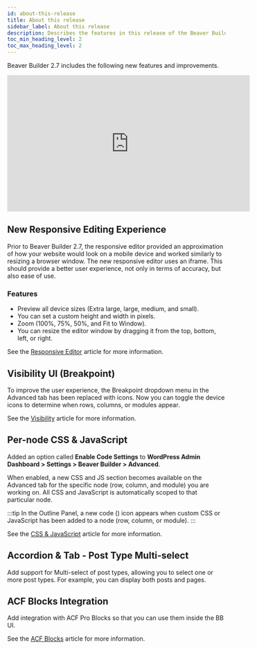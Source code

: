 ```yaml
---
id: about-this-release
title: About this release
sidebar_label: About this release
description: Describes the features in this release of the Beaver Builder plugin.
toc_min_heading_level: 2
toc_max_heading_level: 2
---
```


Beaver Builder 2.7 includes the following new features and improvements.

<div className="embed-responsive">
<iframe width="560" height="315" src="https://www.youtube-nocookie.com/embed/gailwFRz61A?controls=0" title="YouTube video player" frameBorder="0" allow="accelerometer; autoplay; clipboard-write; encrypted-media; gyroscope; picture-in-picture; web-share" allowFullScreen></iframe>
</div>

## New Responsive Editing Experience

Prior to Beaver Builder 2.7, the responsive editor provided an approximation of how your website would look on a mobile device and worked similarly to resizing a browser window. The new responsive editor uses an iframe. This should provide a better user experience, not only in terms of accuracy, but also ease of use.

### Features

* Preview all device sizes (Extra large, large, medium, and small).
* You can set a custom height and width in pixels.
* Zoom (100%, 75%, 50%, and Fit to Window).
* You can resize the editor window by dragging it from the top, bottom, left, or right.

See the [Responsive Editor](/beaver-builder/layouts/responsive-design/editor.md) article for more information.

## Visibility UI (Breakpoint)

To improve the user experience, the Breakpoint dropdown menu in the Advanced tab has been replaced with icons. Now you can toggle the device icons to determine when rows, columns, or modules appear.

See the [Visibility](/beaver-builder/layouts/advanced-tab/visibility.md) article for more information.

## Per-node CSS & JavaScript

Added an option called **Enable Code Settings** to **WordPress Admin Dashboard > Settings > Beaver Builder > Advanced**.

When enabled, a new CSS and JS section becomes available on the Advanced tab for the specific node (row, column, and module) you are working on. All CSS and JavaScript is automatically scoped to that particular node.

:::tip
In the Outline Panel, a new code (<i className="fa-solid fa-code"></i>) icon appears when custom CSS or JavaScript has been added to a node (row, column, or module).
:::

See the [CSS & JavaScript](/beaver-builder/layouts/advanced-tab/css-js.md) article for more information.

## Accordion & Tab - Post Type Multi-select

Add support for Multi-select of post types, allowing you to select one or more post types. For example, you can display both posts and pages.

## ACF Blocks Integration

Add integration with ACF Pro Blocks so that you can use them inside the BB UI.

See the [ACF Blocks](/beaver-builder/developer/acf-blocks.md) article for more information.
